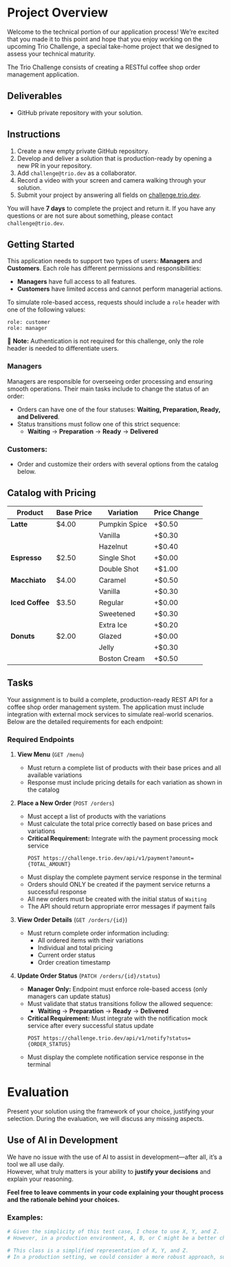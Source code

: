 # Project Overview

Welcome to the technical portion of our application process! We’re excited that you made it to this point and hope that you enjoy working on the upcoming Trio Challenge, a special take-home project that we designed to assess your technical maturity.

The Trio Challenge consists of creating a RESTful coffee shop order management application.

## Deliverables
- GitHub private repository with your solution.

## Instructions
1. Create a new empty private GitHub repository.
2. Develop and deliver a solution that is production-ready by opening a new PR in your repository.
3. Add `challenge@trio.dev` as a collaborator.
4. Record a video with your screen and camera walking through your solution.
5. Submit your project by answering all fields on [challenge.trio.dev](https://challenge.trio.dev).

You will have **7 days** to complete the project and return it. If you have any questions or are not sure about something, please contact `challenge@trio.dev`.

## Getting Started

This application needs to support two types of users: **Managers** and **Customers**. Each role has different permissions and responsibilities:

- **Managers** have full access to all features.
- **Customers** have limited access and cannot perform managerial actions.

To simulate role-based access, requests should include a `role` header with one of the following values:

```
role: customer
role: manager
```

🔹 **Note:** Authentication is not required for this challenge, only the role header is needed to differentiate users.


### **Managers**
Managers are responsible for overseeing order processing and ensuring smooth operations. Their main tasks include to change the status of an order:

- Orders can have one of the four statuses: **Waiting, Preparation, Ready, and Delivered**.
- Status transitions must follow one of this strict sequence:
  - **Waiting** → **Preparation** → **Ready** → **Delivered**

### Customers:
- Order and customize their orders with several options from the catalog below.

## Catalog with Pricing

| Product        | Base Price | Variation       | Price Change |
|---------------|------------|----------------|--------------|
| **Latte**     | $4.00      | Pumpkin Spice  | +$0.50       |
|               |            | Vanilla        | +$0.30       |
|               |            | Hazelnut       | +$0.40       |
| **Espresso**  | $2.50      | Single Shot    | +$0.00       |
|               |            | Double Shot    | +$1.00       |
| **Macchiato** | $4.00      | Caramel        | +$0.50       |
|               |            | Vanilla        | +$0.30       |
| **Iced Coffee** | $3.50    | Regular        | +$0.00       |
|               |            | Sweetened      | +$0.30       |
|               |            | Extra Ice      | +$0.20       |
| **Donuts**     | $2.00      | Glazed         | +$0.00       |
|               |            | Jelly          | +$0.30       |
|               |            | Boston Cream   | +$0.50       |

## Tasks

Your assignment is to build a complete, production-ready REST API for a coffee shop order management system. The application must include integration with external mock services to simulate real-world scenarios. Below are the detailed requirements for each endpoint:

### Required Endpoints

1. **View Menu** (`GET /menu`)
   - Must return a complete list of products with their base prices and all available variations
   - Response must include pricing details for each variation as shown in the catalog

2. **Place a New Order** (`POST /orders`)
   - Must accept a list of products with the variations
   - Must calculate the total price correctly based on base prices and variations
   - **Critical Requirement:** Integrate with the payment processing mock service
     ```http
     POST https://challenge.trio.dev/api/v1/payment?amount={TOTAL_AMOUNT}
     ```
   - Must display the complete payment service response in the terminal
   - Orders should ONLY be created if the payment service returns a successful response
   - All new orders must be created with the initial status of `Waiting`
   - The API should return appropriate error messages if payment fails

3. **View Order Details** (`GET /orders/{id}`)
   - Must return complete order information including:
     - All ordered items with their variations
     - Individual and total pricing
     - Current order status
     - Order creation timestamp

4. **Update Order Status** (`PATCH /orders/{id}/status`)
   - **Manager Only:** Endpoint must enforce role-based access (only managers can update status)
   - Must validate that status transitions follow the allowed sequence:
     - **Waiting** → **Preparation** → **Ready** → **Delivered**
   - **Critical Requirement:** Must integrate with the notification mock service after every successful status update
     ```http
     POST https://challenge.trio.dev/api/v1/notify?status={ORDER_STATUS}
     ```
   - Must display the complete notification service response in the terminal

# Evaluation

Present your solution using the framework of your choice, justifying your selection. During the evaluation, we will discuss any missing aspects.

## **Use of AI in Development**  

We have no issue with the use of AI to assist in development—after all, it’s a tool we all use daily.  
However, what truly matters is your ability to **justify your decisions** and explain your reasoning.  

**Feel free to leave comments in your code explaining your thought process and the rationale behind your choices.**  

### **Examples:**  

```python
# Given the simplicity of this test case, I chose to use X, Y, and Z.  
# However, in a production environment, A, B, or C might be a better choice.  

# This class is a simplified representation of X, Y, and Z.  
# In a production setting, we could consider a more robust approach, such as A, B, or C. 
